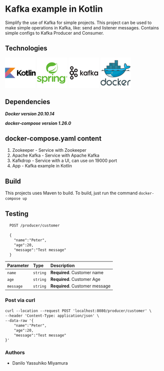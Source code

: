 # Kafka example in Kotlin
Simplify the use of Kafka for simple projects. This project can be used to make simple operations in Kafka, like: send and listener messages.
Contains simple configs to Kafka Producer and Consumer.

## Technologies
<img height="100" src="https://raw.githubusercontent.com/devicons/devicon/1119b9f84c0290e0f0b38982099a2bd027a48bf1/icons/kotlin/kotlin-original-wordmark.svg" title="kotlin" width="100" alt="Kotlin"/>

<img height="100" src="https://raw.githubusercontent.com/devicons/devicon/1119b9f84c0290e0f0b38982099a2bd027a48bf1/icons/spring/spring-original-wordmark.svg" title="spring" width="100" alt="Spring"/>

<img height="100" src="https://raw.githubusercontent.com/devicons/devicon/1119b9f84c0290e0f0b38982099a2bd027a48bf1/icons/apachekafka/apachekafka-original-wordmark.svg" title="kafka" width="100" alt="Kafka"/>

<img height="100" src="https://raw.githubusercontent.com/devicons/devicon/1119b9f84c0290e0f0b38982099a2bd027a48bf1/icons/docker/docker-original-wordmark.svg" title="docker" width="100" alt="Docker"/>

## Dependencies
***Docker version 20.10.14***

***docker-compose version 1.26.0***

## docker-compose.yaml content
1. Zookeeper - Service with Zookeeper
2. Apache Kafka - Service with Apache Kafka
3. Kafkdrop - Service with a UI, can use on 19000 port
4. App - Kafka example in Kotlin

## Build
This projects uses Maven to build. To build, just run the command `docker-compose up`

## Testing
```http
  POST /producer/customer
  
  {
    "name":"Peter",
    "age":20,
    "message":"Test message"
  }
```

| Parameter | Type     | Description                    |
|:----------|:---------|:-------------------------------|
| `name`    | `string` | **Required**. Customer name    |
| `age`     | `string` | **Required**. Customer Age     |
| `message` | `string` | **Required**. Customer message |

### Post via curl
```shell
curl --location --request POST 'localhost:8080/producer/customer' \
--header 'Content-Type: application/json' \
--data-raw '{
    "name":"Peter",
    "age":20,
    "message":"Test message"
}'
```

### Authors
 * Danilo Yassuhiko Miyamura
